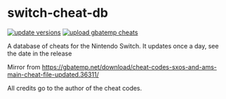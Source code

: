 # switch-cheat-db
[![update versions](https://github.com/HamletDuFromage/switch-cheats-db/actions/workflows/version.yml/badge.svg)](https://github.com/HamletDuFromage/switch-cheats-db/actions/workflows/version.yml)
[![upload gbatemp cheats](https://github.com/HamletDuFromage/switch-cheats-db/actions/workflows/upload_cheat.yml/badge.svg)](https://github.com/HamletDuFromage/switch-cheats-db/actions/workflows/upload_cheat.yml)

A database of cheats for the Nintendo Switch. It updates once a day, see the date in the release

Mirror from https://gbatemp.net/download/cheat-codes-sxos-and-ams-main-cheat-file-updated.36311/

All credits go to the author of the cheat codes.
